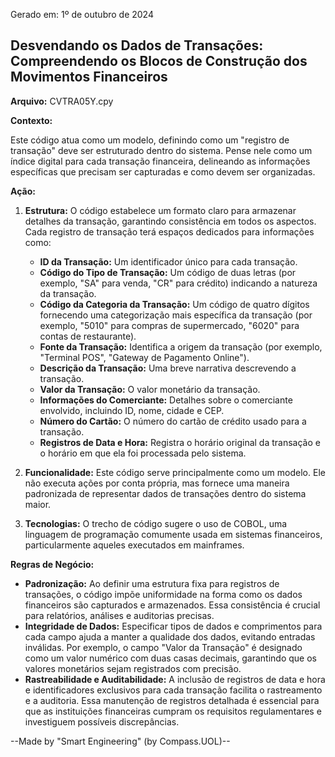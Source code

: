 Gerado em: 1º de outubro de 2024

##  Desvendando os Dados de Transações: Compreendendo os Blocos de Construção dos Movimentos Financeiros

**Arquivo:** CVTRA05Y.cpy

**Contexto:**

Este código atua como um modelo, definindo como um "registro de transação" deve ser estruturado dentro do sistema. Pense nele como um índice digital para cada transação financeira, delineando as informações específicas que precisam ser capturadas e como devem ser organizadas.

**Ação:**

1. **Estrutura:** O código estabelece um formato claro para armazenar detalhes da transação, garantindo consistência em todos os aspectos. Cada registro de transação terá espaços dedicados para informações como:
    * **ID da Transação:** Um identificador único para cada transação.
    * **Código do Tipo de Transação:** Um código de duas letras (por exemplo, "SA" para venda, "CR" para crédito) indicando a natureza da transação.
    * **Código da Categoria da Transação:** Um código de quatro dígitos fornecendo uma categorização mais específica da transação (por exemplo, "5010" para compras de supermercado, "6020" para contas de restaurante).
    * **Fonte da Transação:** Identifica a origem da transação (por exemplo, "Terminal POS", "Gateway de Pagamento Online").
    * **Descrição da Transação:** Uma breve narrativa descrevendo a transação.
    * **Valor da Transação:**  O valor monetário da transação.
    * **Informações do Comerciante:** Detalhes sobre o comerciante envolvido, incluindo ID, nome, cidade e CEP.
    * **Número do Cartão:** O número do cartão de crédito usado para a transação.
    * **Registros de Data e Hora:** Registra o horário original da transação e o horário em que ela foi processada pelo sistema.

2. **Funcionalidade:** Este código serve principalmente como um modelo. Ele não executa ações por conta própria, mas fornece uma maneira padronizada de representar dados de transações dentro do sistema maior.

3. **Tecnologias:** O trecho de código sugere o uso de COBOL, uma linguagem de programação comumente usada em sistemas financeiros, particularmente aqueles executados em mainframes.

**Regras de Negócio:**

* **Padronização:** Ao definir uma estrutura fixa para registros de transações, o código impõe uniformidade na forma como os dados financeiros são capturados e armazenados. Essa consistência é crucial para relatórios, análises e auditorias precisas.
* **Integridade de Dados:** Especificar tipos de dados e comprimentos para cada campo ajuda a manter a qualidade dos dados, evitando entradas inválidas. Por exemplo, o campo "Valor da Transação" é designado como um valor numérico com duas casas decimais, garantindo que os valores monetários sejam registrados com precisão.
* **Rastreabilidade e Auditabilidade:** A inclusão de registros de data e hora e identificadores exclusivos para cada transação facilita o rastreamento e a auditoria. Essa manutenção de registros detalhada é essencial para que as instituições financeiras cumpram os requisitos regulamentares e investiguem possíveis discrepâncias.

--Made by "Smart Engineering" (by Compass.UOL)--